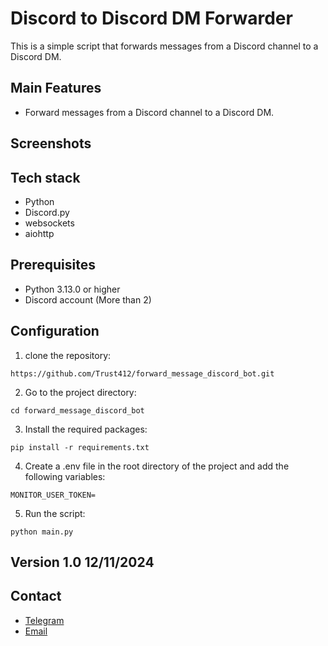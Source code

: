 # Discord to Discord DM Forwarder

This is a simple script that forwards messages from a Discord channel to a Discord DM.

## Main Features

- Forward messages from a Discord channel to a Discord DM.

## Screenshots

## Tech stack

- Python
- Discord.py
- websockets
- aiohttp

## Prerequisites

- Python 3.13.0 or higher
- Discord account (More than 2)

## Configuration

1. clone the repository:

```
https://github.com/Trust412/forward_message_discord_bot.git
```

2. Go to the project directory:

```
cd forward_message_discord_bot
```

3. Install the required packages:

```
pip install -r requirements.txt
```

4. Create a .env file in the root directory of the project and add the following variables:

```
MONITOR_USER_TOKEN=
```

5. Run the script:

```
python main.py
```

## Version 1.0 12/11/2024

## Contact

- [Telegram](https://t.me/crypto_0614)
- [Email](mailto:pleasebugmenot.dev@gmail.com)
